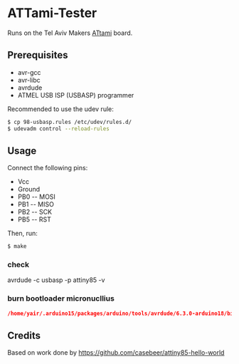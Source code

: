 # ATTami-Tester

Runs on the Tel Aviv Makers [ATtami](https://github.com/telavivmakers/at-tami) board.

## Prerequisites

 - avr-gcc
 - avr-libc
 - avrdude
 - ATMEL USB ISP (USBASP) programmer

Recommended to use the udev rule:

```bash
$ cp 98-usbasp.rules /etc/udev/rules.d/
$ udevadm control --reload-rules
```

## Usage

Connect the following pins:

 - Vcc
 - Ground
 - PB0 -- MOSI
 - PB1 -- MISO
 - PB2 -- SCK
 - PB5 -- RST

Then, run: 

```bash
$ make
``` 

### check
avrdude -c usbasp -p attiny85 -v

### burn bootloader micronucllius
```cmake
/home/yair/.arduino15/packages/arduino/tools/avrdude/6.3.0-arduino18/bin/avrdude -C/home/yair/.arduino15/packages/ATTinyCore/hardware/avr/1.5.2/avrdude.conf -v -pattiny85 -cusbasp -e -Uefuse:w:0xFE:m -Uhfuse:w:0b11011111:m -Ulfuse:w:0xF1:m -Uflash:w:/home/yair/.arduino15/packages/ATTinyCore/hardware/avr/1.5.2/bootloaders/micronucleus/t85_entry_on_power_on_no_pullup_fast_exit_on_no_USB.hex:i
```

## Credits

Based on work done by https://github.com/casebeer/attiny85-hello-world

